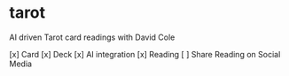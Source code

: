 # tarot
AI driven Tarot card readings with David Cole

[x] Card
[x] Deck
[x] AI integration
[x] Reading
[ ] Share Reading on Social Media